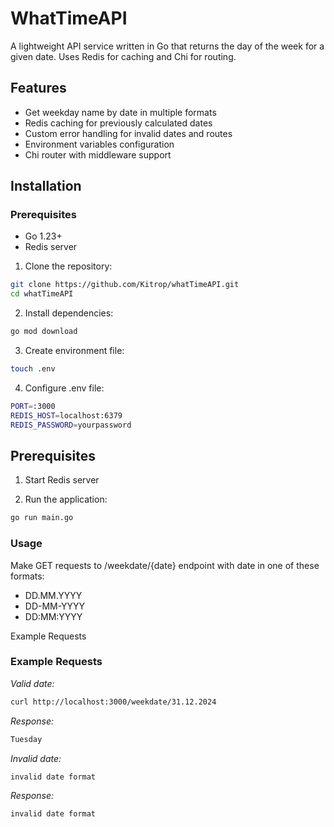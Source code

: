# WhatTimeAPI

A lightweight API service written in Go that returns the day of the week for a given date. Uses Redis for caching and Chi for routing.

## Features

- Get weekday name by date in multiple formats
- Redis caching for previously calculated dates
- Custom error handling for invalid dates and routes
- Environment variables configuration
- Chi router with middleware support

## Installation

### Prerequisites
- Go 1.23+
- Redis server

1. Clone the repository:
```bash
git clone https://github.com/Kitrop/whatTimeAPI.git
cd whatTimeAPI
```

2. Install dependencies:
```bash
go mod download
```

3. Create environment file:
```bash
touch .env
```

4. Configure .env file:
```bash
PORT=:3000
REDIS_HOST=localhost:6379
REDIS_PASSWORD=yourpassword
```

## Prerequisites
1. Start Redis server

2. Run the application:
```bash
go run main.go
```

### Usage

Make GET requests to /weekdate/{date} endpoint with date in one of these formats:

- DD.MM.YYYY
- DD-MM-YYYY
- DD:MM:YYYY

Example Requests

### Example Requests

*Valid date:*
```bash
curl http://localhost:3000/weekdate/31.12.2024
```

*Response:*
```bash
Tuesday
```


*Invalid date:*
```bash
invalid date format
```

*Response:*
```bash
invalid date format
```